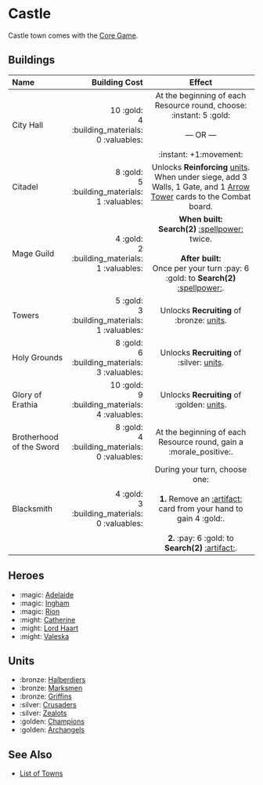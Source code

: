 # Castle

Castle town comes with the [Core Game](../content.md).


## Buildings

| Name | Building Cost | Effect |
| :--- | ---: | :---: |
| City Hall | 10 :gold:<br>4 :building_materials:<br>0 :valuables: | At the beginning of each Resource round, choose:<br>:instant: 5 :gold:<br><br>— OR —<br><br>:instant: +1:movement: |
| Citadel | 8 :gold:<br>5 :building_materials:<br>1 :valuables: | Unlocks **Reinforcing** [units](#units). When under siege, add 3 Walls, 1 Gate, and 1 [Arrow Tower](../units/arrow_tower.md) cards to the Combat board. |
| Mage Guild | 4 :gold:<br>2 :building_materials:<br>1 :valuables: | **When built:**<br>**Search(2)** [:spellpower:](../spells.md) twice.<br><br>**After built:**<br>Once per your turn :pay: 6 :gold: to **Search(2)** [:spellpower:](../spells.md). |
| Towers | 5 :gold:<br>3 :building_materials:<br>1 :valuables: | Unlocks **Recruiting** of :bronze: [units](#units). |
| Holy Grounds | 8 :gold:<br>6 :building_materials:<br>3 :valuables: | Unlocks **Recruiting** of :silver: [units](#units). |
| Glory of Erathia | 10 :gold:<br>9 :building_materials:<br>4 :valuables: | Unlocks **Recruiting** of :golden: [units](#units). |
| Brotherhood of the Sword | 8 :gold:<br>4 :building_materials:<br>0 :valuables: | At the beginning of each Resource round, gain a :morale_positive:. |
| Blacksmith | 4 :gold:<br>3 :building_materials:<br>0 :valuables: | During your turn, choose one:<br><br>**1.** Remove an [:artifact:](../artifacts.md) card from your hand to gain 4 :gold:.<br><br>**2.** :pay: 6 :gold: to **Search(2)** [:artifact:](../artifacts.md). |


## Heroes

- :magic: [Adelaide](../heroes/adelaide.md)
- :magic: [Ingham](../heroes/ingham.md)
- :magic: [Rion](../heroes/rion.md)
- :might: [Catherine](../heroes/catherine.md)
- :might: [Lord Haart](../heroes/lord_haart.md)
- :might: [Valeska](../heroes/valeska.md)


## Units

- :bronze: [Halberdiers](../units/halberdiers.md)
- :bronze: [Marksmen](../units/marksmen.md)
- :bronze: [Griffins](../units/griffins.md)
- :silver: [Crusaders](../units/crusaders.md)
- :silver: [Zealots](../units/zealots.md)
- :golden: [Champions](../units/champions.md)
- :golden: [Archangels](../units/archangels.md)


## See Also

- [List of Towns](../towns.md)
